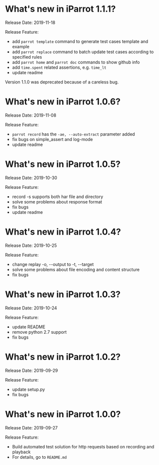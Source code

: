 What's new in iParrot 1.1.1?
===========================
Release Date: 2019-11-18

Release Feature:
* add `parrot template` command to generate test cases template and example
* add `parrot replace` command to batch update test cases according to specified rules
* add `parrot home` and `parrot doc` commands to show github info
* add `time.spent` related assertions, e.g. `time_lt`
* update readme

Version 1.1.0 was deprecated because of a careless bug.

What's new in iParrot 1.0.6?
===========================
Release Date: 2019-11-08

Release Feature:
* `parrot record` has the `-ae, --auto-extract` parameter added
* fix bugs on simple_assert and log-mode
* update readme

What's new in iParrot 1.0.5?
===========================
Release Date: 2019-10-30

Release Feature:
* record -s supports both har file and directory
* solve some problems about response format
* fix bugs
* update readme

What's new in iParrot 1.0.4?
===========================
Release Date: 2019-10-25

Release Feature:
* change replay -o, --output to -t, --target
* solve some problems about file encoding and content structure
* fix bugs

What's new in iParrot 1.0.3?
===========================
Release Date: 2019-10-24

Release Feature:
* update README
* remove python 2.7 support
* fix bugs

What's new in iParrot 1.0.2?
===========================
Release Date: 2019-09-29

Release Feature:
* update setup.py
* fix bugs

What's new in iParrot 1.0.0?
===========================
Release Date: 2019-09-27

Release Feature:
* Build automated test solution for http requests based on recording and playback
* For details, go to `README.md`
